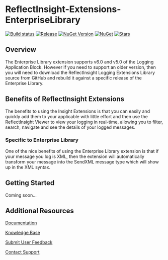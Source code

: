 # ReflectInsight-Extensions-EnterpriseLibrary

[![Build status](https://ci.appveyor.com/api/projects/status/github/reflectsoftware/reflectinsight-extensions-enterpriselibrary?svg=true)](https://ci.appveyor.com/project/reflectsoftware/reflectinsight-extensions-enterpriselibrary)
[![Release](https://img.shields.io/github/release/reflectsoftware/reflectinsight-extensions-enterpriselibrary.svg)](https://github.com/reflectsoftware/reflectinsight-extensions-enterpriselibrary/releases/latest)
[![NuGet Version](http://img.shields.io/nuget/v/reflectsoftware.insight.extensions.enterpriselibrary.svg?style=flat)](http://www.nuget.org/packages/ReflectSoftware.Insight.Extensions.enterpriselibrary/)
[![NuGet](https://img.shields.io/nuget/dt/reflectsoftware.insight.extensions.enterpriselibrary.svg)](http://www.nuget.org/packages/ReflectSoftware.Insight.Extensions.EnterpriseLibrary//)
[![Stars](https://img.shields.io/github/stars/reflectsoftware/reflectinsight-extensions-enterpriselibrary.svg)](https://github.com/reflectsoftware/reflectinsight-extensions-enterpriselibrary/stargazers)

## Overview ##

The Enterprise Library extension supports v6.0 and v5.0 of the Logging Application Block. However if you need to support an older version, then you will need to download the ReflectInsight Logging Extensions Library source from GitHub and rebuild it against a specific release of the Enterprise Library. 

## Benefits of ReflectInsight Extensions ##

The benefits to using the Insight Extensions is that you can easily and quickly add them to your applicable with little effort and then use the ReflectInsight Viewer to view your logging in real-time, allowing you to filter, search, navigate and see the details of your logged messages.

### Specific to Enterprise Library ###

One of the nice benefits of using the Enterprise Library extension is that if your message you log is XML, then the extension will automatically transform your message into the SendXML message type which will show up in the XML syntax.

## Getting Started

Coming soon...

## Additional Resources

[Documentation](https://reflectsoftware.atlassian.net/wiki/display/RI5/ReflectInsight+5+documentation)

[Knowledge Base](http://reflectsoftware.uservoice.com/knowledgebase)

[Submit User Feedback](http://reflectsoftware.uservoice.com/forums/158277-reflectinsight-feedback)

[Contact Support](support@reflectsoftware.com)